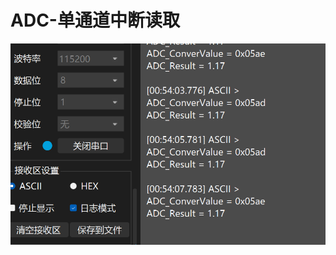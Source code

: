 # ADC-单通道中断读取

![屏幕截图 2025-07-01 005412.png](https://raw.githubusercontent.com/hazy1k/My-drawing-bed/main/2025/07/01-00-54-20-屏幕截图%202025-07-01%20005412.png)
